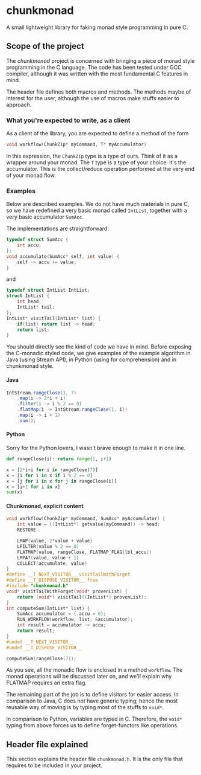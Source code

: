 # chunkmonad
A small lightweight library for faking monad style programming in pure C.

## Scope of the project
The *chunkmonad* project is concerned with bringing a piece of monad style programming
in the C language. The code has been tested under GCC compiler, although it was written
with the most fundamental C features in mind.

The header file defines both macros and methods. The methods maybe of interest for the
user, although the use of macros make stuffs easier to approach.

### What you're expected to write, as a client
As a client of the library, you are expected to define a method of the form
```c
void workflow(ChunkZip* myCommand, T* myAccumulator)
```
In this expression, the `ChunkZip` type is a type of ours. Think of it as a wrapper around
your monad. The `T` type is a type of your choice: it's the accumulator. This is the
collect/reduce operation performed at the very end of your monad flow.

### Examples
Below are described examples. We do not have much materials in pure C, so we have
redefined a very basic monad called `IntList`, together with a very basic accumulator
`SumAcc`.

The implementations are straightforward:
```c
typedef struct SumAcc {
	int accu;
};
void accumulate(SumAcc* self, int value) {
	self -> accu += value;
}
```
and
```c
typedef struct IntList IntList;
struct IntList {
	int head;
	IntList* tail;
};
IntList* visitTail(IntList* list) {
	if(list) return list -> head;
	return list;
}
```
You should directly see the kind of code we have in mind. Before exposing the C-monadic
styled code, we give examples of the example algorithm in Java (using Stream API),
in Python (using for comprehension) and in chunkmonad style.

#### Java
```java
IntStream.rangeClose(1, 7)
	.map(i -> 2*i + i)
	.filter(i -> i % 2 == 0)
	.flatMap(i -> IntStream.rangeClose(1, i))
	.map(i -> i + 1)
	.sum();
```

#### Python
Sorry for the Python lovers, I wasn't brave enough to make it in one line.
```python
def rangeClose(i): return range(1, i+1)

x = [2*i+i for i in rangeClose(7)]
x = [i for i in x if i % 2 == 0]
x = [j for i in x for j in rangeClose(i)]
x = [i+1 for i in x]
sum(x)
```

#### Chunkmonad, explicit content
```c
void workflow(ChunkZip* myCommand, SumAcc* myAccumulator) {
	int value = ((IntList*) getvalue(myCommand)) -> head;
	RESTORE

	LMAP(value, 2*value + value)
	LFILTER(value % 2 == 0)
	FLATMAP(value, rangeClose, FLATMAP_FLAG(lbl_accu))
	LMPAT(value, value + 1)
	COLLECT(accumulate, value)
}
#define __T_NEXT_VISITOR__ visitTailWithForget
#define __T_DISPOSE_VISITOR__ free
#include "chunkmonad.h"
void* visitTailWithForget(void* provenList) {
	return (void*) visitTail((IntList*) provenList);
}
int computeSum(IntList* list) {
	SumAcc accumulator = {.accu = 0};
	RUN_WORKFLOW(workflow, list, &accumulator);
	int result = accumulator -> accu;
	return result;
}
#undef __T_NEXT_VISITOR__
#undef __T_DISPOSE_VISITOR__

computeSum(rangeClose(7));
```
As you see, all the monadic flow is enclosed in a method `workflow`.
The monad operations will be discussed later on, and we'll explain why
FLATMAP requires an extra flag.

The remaining part of the job is to define visitors for easier access.
In comparison to Java, C does not have generic typing; hence the most reusable way of
moving is by typing most of the stuffs to `void*`.

In comparison to Python, variables are typed in C. Therefore, the `void*` typing from
above forces us to define forget-functors like operations.

## Header file explained
This section explains the header file `chunkmonad.h`. It is the only file that requires
to be included in your project.


